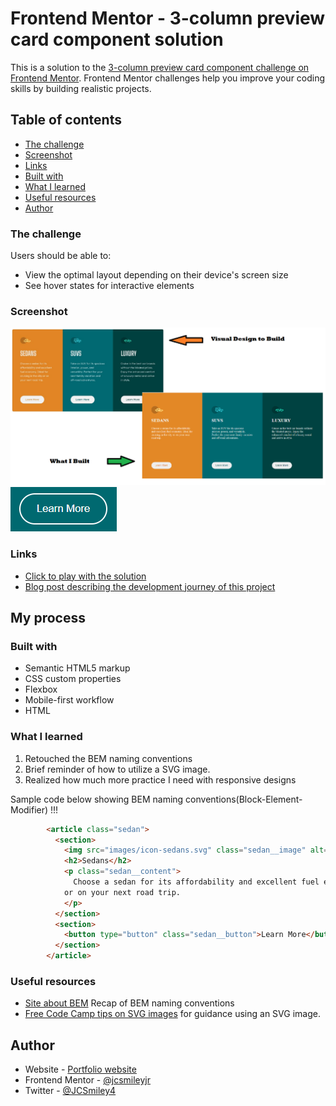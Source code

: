 # Frontend Mentor - 3-column preview card component solution

This is a solution to the [3-column preview card component challenge on Frontend Mentor](https://www.frontendmentor.io/challenges/3column-preview-card-component-pH92eAR2-). Frontend Mentor challenges help you improve your coding skills by building realistic projects. 

## Table of contents
- [The challenge](#the-challenge)
- [Screenshot](#screenshot)
- [Links](#links)
- [Built with](#built-with)
- [What I learned](#what-i-learned)
- [Useful resources](#useful-resources)
- [Author](#author)

### The challenge

Users should be able to:

- View the optimal layout depending on their device's screen size
- See hover states for interactive elements

### Screenshot

![Side by Side screen shot](./images/What-I-Built-1.png)
![Screenshot of button in an active state](./images/active-state.PNG)


### Links
- [Click to play with the solution](https://dev.to/jcsmileyjr/frontend-challenge-3-three-column-card-component-3kik)
- [Blog post describing the development journey of this project](https://dev.to/jcsmileyjr/frontend-challenge-3-three-column-card-component-3kik/edit)

## My process

### Built with

- Semantic HTML5 markup
- CSS custom properties
- Flexbox
- Mobile-first workflow
- HTML


### What I learned

1. Retouched the BEM naming conventions
2. Brief reminder of how to utilize a SVG image.
3. Realized how much more practice I need with responsive designs

Sample code below showing BEM naming conventions(Block-Element-Modifier) !!!
```html
        <article class="sedan">
          <section>
            <img src="images/icon-sedans.svg" class="sedan__image" alt="sudan car" />
            <h2>Sedans</h2>
            <p class="sedan__content">
              Choose a sedan for its affordability and excellent fuel economy. Ideal for cruising in the city 
            or on your next road trip.
            </p>
          </section>
          <section>
            <button type="button" class="sedan__button">Learn More</button>
          </section>
        </article>
```

### Useful resources

- [Site about BEM](http://getbem.com/naming/) Recap of BEM naming conventions
- [Free Code Camp tips on SVG images](https://www.freecodecamp.org/news/use-svg-images-in-css-html/) for guidance using an SVG image.


## Author

- Website - [Portfolio website](https://www.jcsmileyjr.com)
- Frontend Mentor - [@jcsmileyjr](https://www.frontendmentor.io/profile/jcsmileyjr)
- Twitter - [@JCSmiley4](https://twitter.com/JCSmiley4)

